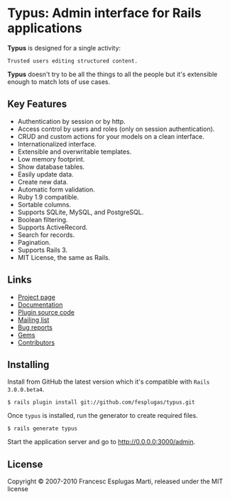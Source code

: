 # Typus: Admin interface for Rails applications

**Typus** is designed for a single activity:

    Trusted users editing structured content.

**Typus** doesn't try to be all the things to all the people but it's 
extensible enough to match lots of use cases.

## Key Features

- Authentication by session or by http.
- Access control by users and roles (only on session authentication).
- CRUD and custom actions for your models on a clean interface.
- Internationalized interface.
- Extensible and overwritable templates.
- Low memory footprint.
- Show database tables.
- Easily update data.
- Create new data.
- Automatic form validation.
- Ruby 1.9 compatible.
- Sortable columns.
- Supports SQLite, MySQL, and PostgreSQL.
- Boolean filtering.
- Supports ActiveRecord.
- Search for records.
- Pagination.
- Supports Rails 3.
- MIT License, the same as Rails.

## Links

- [Project page](http://labs.intraducibles.com/projects/typus)
- [Documentation](http://typus.intraducibles.com/)
- [Plugin source code](http://github.com/fesplugas/typus)
- [Mailing list](http://groups.google.com/group/typus)
- [Bug reports](http://github.com/fesplugas/typus/issues)
- [Gems](http://gemcutter.org/gems/typus)
- [Contributors](http://github.com/fesplugas/typus/contributors)

## Installing

Install from GitHub the latest version which it's compatible with `Rails 3.0.0.beta4`.

    $ rails plugin install git://github.com/fesplugas/typus.git

Once `typus` is installed, run the generator to create required files.

    $ rails generate typus

Start the application server and go to <http://0.0.0.0:3000/admin>.

## License

Copyright &copy; 2007-2010 Francesc Esplugas Marti, released under the 
MIT license
